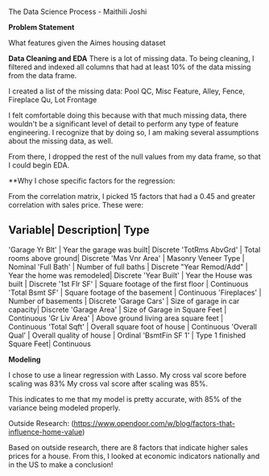 The Data Science Process - Maithili Joshi

**Problem Statement**

What features given the Aimes housing dataset


**Data Cleaning and EDA**
There is a lot of missing data. To being cleaning, I filtered and indexed all
columns that had at least 10% of the data missing from the data frame.

I created a list of the missing data:
Pool QC, Misc Feature, Alley, Fence, Fireplace Qu, Lot Frontage

I felt comfortable doing this because with that much missing data,
there wouldn't be a significant level of detail to perform any type of
feature engineering. I recognize that by doing so, I am making several
assumptions about the missing data, as well.


From there, I dropped the rest of the null values from my data frame, so that I
could begin EDA.

**Why I chose specific factors for the regression:


From the correlation matrix, I picked 15 factors that had a 0.45 and greater
correlation with sales price. These were:

Variable| Description| Type
----------------------------
'Garage Yr Blt' | Year the garage was built| Discrete
'TotRms AbvGrd' | Total rooms above ground| Discrete
'Mas Vnr Area' | Masonry Veneer Type | Nominal
'Full Bath' | Number of full baths | Discrete
"Year Remod/Add" | Year the home was remodeled| Discrete
'Year Built' | Year the House was built | Discrete
'1st Flr SF' | Square footage of the first floor | Continuous
'Total Bsmt SF' | Square footage of the basement | Continuous
'Fireplaces' | Number of basements | Discrete
'Garage Cars' | Size of garage in car capacity| Discrete
'Garage Area' | Size of Garage in Square Feet | Continuous
'Gr Liv Area' | Above ground living area square feet | Continuous
'Total Sqft' | Overall square foot of house | Continuous
'Overall Qual' | Overall quality of house | Ordinal
'BsmtFin SF 1' | Type 1 finished Square Feet| Continuous

**Modeling**

I chose to use a linear regression with Lasso.
My cross val score before scaling was 83%
My cross val score after scaling was 85%.

This indicates to me that my model is pretty accurate, with 85% of the variance being modeled properly.

Outside Research:
(https://www.opendoor.com/w/blog/factors-that-influence-home-value)

Based on outside research, there are 8 factors that indicate higher sales prices
for a house. From this, I looked at economic indicators nationally and in the US to make a conclusion! 

